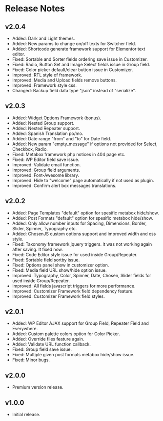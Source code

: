 # Release Notes

## v2.0.4
- Added: Dark and Light themes.
- Added: New params to change on/off texts for Switcher field.
- Added: Shortcode generate framework support for Elementor text editor.
- Fixed: Sortable and Sorter fields ordering save issue in Customizer.
- Fixed: Radio, Button Set and Image Select fields issue in Group field.
- Fixed: Color picker default/clear button issue in Customizer.
- Improved: RTL style of framework.
- Improved: Media and Upload fields remove buttons.
- Improved: Framework style css.
- Changed: Backup field data type "json" instead of "serialize".

## v2.0.3
- Added: Widget Options Framework (bonus).
- Added: Nested Group support.
- Added: Nested Repeater support.
- Added: Spanish Translation po/mo.
- Added: Date range "from" and "to" for Date field.
- Added: New param "empty_message" if options not provided for Select, Checkbox, Radio.
- Fixed: Metabox framework php notices in 404 page etc.
- Fixed: WP Editor field save issue.
- Improved: Validate email function.
- Improved: Group field arguments.
- Improved: Font-Awesome library.
- Improved: Hide to "welcome" page automatically if not used as plugin.
- Improved: Confirm alert box messages translations.

## v2.0.2
- Added: Page Templates "default" option for spesific metabox hide/show.
- Added: Post Formats "default" option for spesific metabox hide/show.
- Added: Only allow number inputs for Spacing, Dimensions, Border, Slider, Spinner, Typography etc.
- Added: ChosenJS custom options support and improved width and css style.
- Fixed: Taxonomy framework jquery triggers. It was not working again after saving. It fixed now.
- Fixed: Code Editor style issue for used inside Group/Repeater.
- Fixed: Sortable field sortby issue.
- Fixed: Options panel show in customizer option.
- Fixed: Media field URL show/hide option issue.
- Improved: Typography, Color, Spinner, Date, Chosen, Slider fields for used inside Group/Repeater.
- Improved: All fields javascript triggers for more performance.
- Improved: Customizer Framework field dependency feature.
- Improved: Customizer Framework field styles.

## v2.0.1
- Added: WP Editor AJAX support for Group Field, Repeater Field and Everywhere.
- Added: Custom palette colors option for Color Picker.
- Added: Override files feature again.
- Added: Validate URL function callback.
- Fixed: Group field save issue.
- Fixed: Multiple given post formats metabox hide/show issue.
- Fixed: Minor bugs.

## v2.0.0
- Premium version release.

## v1.0.0
- Initial release.
